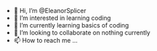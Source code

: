 - 👋 Hi, I’m @EleanorSplicer
- 👀 I’m interested in learning coding
- 🌱 I’m currently learning basics of coding
- 💞️ I’m looking to collaborate on nothing currently
- 📫 How to reach me ...

<!---
EleanorSplicer/EleanorSplicer is a ✨ special ✨ repository because its `README.md` (this file) appears on your GitHub profile.
You can click the Preview link to take a look at your changes.
--->
